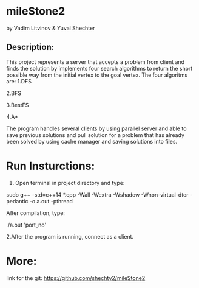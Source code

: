 # mileStone2
by Vadim Litvinov & Yuval Shechter

## Description:
This project represents a server that accepts a problem from client and finds the solution by 
implements four search algorithms to return the short possible way from the initial vertex to the goal vertex.
The four algoritms are:
1.DFS

2.BFS

3.BestFS

4.A*

The program handles several clients by using parallel server and able to save 
previous solutions and pull solution for a problem that has already been solved by using cache manager and saving solutions into files.

# Run Insturctions:

1. Open terminal in project directory and type:

sudo g++ -std=c++14 *.cpp -Wall -Wextra -Wshadow -Wnon-virtual-dtor -pedantic -o a.out -pthread

 After compilation, type:
 
 ./a.out 'port_no'
 
 2.After the program is running, connect as a client.
 
 # More:
 link for the git: https://github.com/shechty2/mileStone2



